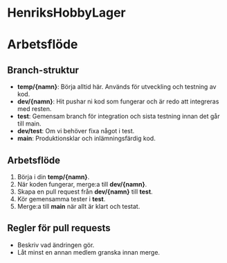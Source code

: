 # HenriksHobbyLager

# Arbetsflöde

## Branch-struktur
- **temp/{namn}**: Börja alltid här. Används för utveckling och testning av kod.
- **dev/{namn}**: Hit pushar ni kod som fungerar och är redo att integreras med resten.
- **test**: Gemensam branch för integration och sista testning innan det går till main.
- **dev/test**: Om vi behöver fixa något i test.
- **main**: Produktionsklar och inlämningsfärdig kod.

## Arbetsflöde
1. Börja i din **temp/{namn}**.
2. När koden fungerar, merge:a till **dev/{namn}**.
3. Skapa en pull request från **dev/{namn}** till **test**.
4. Kör gemensamma tester i **test**.
5. Merge:a till **main** när allt är klart och testat.

## Regler för pull requests
- Beskriv vad ändringen gör.
- Låt minst en annan medlem granska innan merge.
